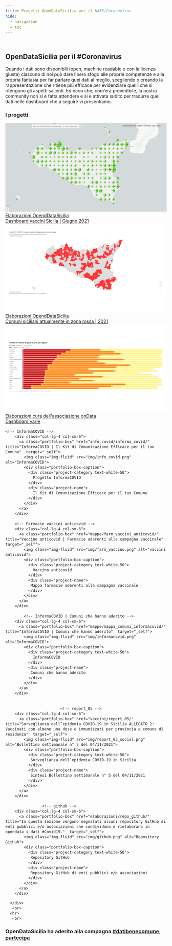 ```yaml
---
title: Progetti OpenDataSicilia per il &#35;Coronavirus
hide:
  - navigation
  - toc
---
```

<style> 
.md-content__inner {padding-top: .5rem;  padding-bottom: .5rem; background-image:url({{ config.site_url}}img/covid19_sfondo.png);  background-repeat: no-repeat;  background-attachment: scroll;  background-position: center center;  background-size: contain;}
/*.md-typeset .md-content__button {display: none!important; }*/
/*.md-typeset h1, .md-typeset h2 {   display: none!important; }*/
.md-footer__inner {   display: none!important; }
.md-typeset h5 {text-transform: none!important; color: #212529!important;}
.md-typeset h3 { font-weight: bold!important; color: #212529!important;}
</style>

<body>
 <link href="stylesheets/home_page.css" rel="stylesheet">
   <section class="page-section">
    <div class="container-fluid p-0"> 
          <div class="row justify-content-center">
        <div class="col-lg-12 text-center">
          <h1> <br>OpenDataSicilia per il #Coronavirus</h1>
		  <p> Quando i dati sono disponibili (open, machine readable e con la licenza giusta) ciascuno di noi può dare libero sfogo alle proprie competenze e alla propria fantasia per far parlare quei dati al meglio, scegliendo o creando la rappresentazione che ritiene più efficace per evidenziare quelli che si ritengono gli aspetti salienti. Ed ecco che, com’era prevedibile, la nostra community non si è fatta attendere e si è attivata subito per tradurre quei dati nelle dashboard che a seguire vi presentiamo.</p>
		<!--  <h1> OpenDataSicilia ha aderito alla campagna <a href="https://www.datibenecomune.it/home/" title="#datibenecomune" target="_blank">#datibenecomune</a> </h1> -->
		   </div> 
		   </div>
		   </div>
   <!-- Elaborazioni -->
  <section class="page-section" id="portfolio">
    <div class="container-fluid p-0"> 
          <div class="row justify-content-center">
        <div class="col-lg-8 text-center">
          <h1>I progetti</h1>
          <div class="row no-gutters">
        <!-- Elaborazioni OpendDataSicilia -->
		<div class="col-lg-4 col-sm-6">
          <a class="portfolio-box" href="vaccini/sit_vaccini/" title="Elaborazioni OpendDataSicilia | Dashboard Vaccini Sicilia| Giugno 2021" target="_self">
            <img class="img-fluid" src="img/Guenter_01.png" alt="Elaborazioni OpendDataSicilia">
            <div class="portfolio-box-caption">
              <div class="project-category text-white-50">
                Elaborazioni OpendDataSicilia
              </div>
              <div class="project-name">
                Dashboard vaccini Sicilia | Giugno 2021
              </div>
            </div>
          </a>
        </div>
	<!--Elaborazioni OpendDataSicilia zone rosse  -->
        <div class="col-lg-4 col-sm-6">
          <a class="portfolio-box" href="elaborazioni/ods/" title="Elaborazioni OpendDataSicilia | Comuni siciliani attualmente in zona rossa | 2021"  target="_self">
            <img class="img-fluid" src="img/zone_rosse.png" alt="InformaCOVID">
            <div class="portfolio-box-caption">
              <div class="project-category text-white-50">
                Elaborazioni OpendDataSicilia
              </div>
              <div class="project-name">
                Comuni siciliani attualmente in zona rossa | 2021
              </div>
            </div>
          </a>
        </div>		
	<!-- onData -->
        <div class="col-lg-4 col-sm-6">
          <a class="portfolio-box" href="elaborazioni/ondata/" title="Elaborazioni associazione onData | Dashboard varie"  target="_self">
            <img class="img-fluid" src="img/elaborazioni_ondata.png" alt="Elaborazioni associazione onData">
            <div class="portfolio-box-caption">
              <div class="project-category text-white-50">
                Elaborazioni cura dell'associazione onData
              </div>
              <div class="project-name">
                Dashboard varie
              </div>
            </div>
          </a>
        </div>
	
	<!-- InformaCOVID -->
        <div class="col-lg-4 col-sm-6">
          <a class="portfolio-box" href="info_covid/informa_covid/" title="InformaCOVID | Il Kit di Comunicazione Efficace per il tuo Comune"  target="_self">
            <img class="img-fluid" src="img/info_covid.png" alt="InformaCOVID">
            <div class="portfolio-box-caption">
              <div class="project-category text-white-50">
                Progetto InformaCOVID
              </div>
              <div class="project-name">
                Il Kit di Comunicazione Efficace per il tuo Comune
              </div>
            </div>
          </a>
        </div>
		
		<!-- Farmacie vaccini anticovid -->
        <div class="col-lg-4 col-sm-6">
          <a class="portfolio-box" href="mappe/farm_vaccini_anticovid/" title="Vaccino anticovid | Farmacie aderenti alla campagna vaccinale"  target="_self">
            <img class="img-fluid" src="img/farm_vaccino.png" alt="vaccini anticovid">
            <div class="portfolio-box-caption">
              <div class="project-category text-white-50">
                Vaccino anticovid 
              </div>
              <div class="project-name">
               Mappa farmacie aderenti alla campagna vaccinale
              </div>
            </div>
          </a>
        </div>	
		
			<!-- InformaCOVID | Comuni che hanno aderito -->
        <div class="col-lg-4 col-sm-6">
          <a class="portfolio-box" href="mappe/mappa_comuni_informacovid/" title="InformaCOVID | Comuni che hanno aderito"  target="_self">
            <img class="img-fluid" src="img/informacovid.png" alt="InformaCOVID">
            <div class="portfolio-box-caption">
              <div class="project-category text-white-50">
                InformaCOVID
              </div>
              <div class="project-name">
               Comuni che hanno aderito
              </div>
            </div>
          </a>
        </div>		
		
	
							<!-- report_05 -->
        <div class="col-lg-4 col-sm-6">
          <a class="portfolio-box" href="vaccini/report_05/" title="Sorveglianza dell’epidemia COVID-19 in Sicilia ALLEGATO 2: Vaccinati con almeno una dose e immunizzati per provincia e comune di residenza"  target="_self">
            <img class="img-fluid" src="img/report_05_social.png" alt="Bollettino settimanale n° 5 del 04/11/2021">
            <div class="portfolio-box-caption">
              <div class="project-category text-white-50">
               Sorveglianza dell’epidemia COVID-19 in Sicilia
              </div>
              <div class="project-name">
               Sintesi Bollettino settimanale n° 5 del 04/11/2021
              </div>
            </div>
          </a>
        </div>
		
					<!-- github -->
        <div class="col-lg-4 col-sm-6">
          <a class="portfolio-box" href="elaborazioni/repo_github/" title="In questa sezione vengono segnalati alcuni repository GitHub di enti pubblici e/o associazioni che condividono e rielaborano in opendata i dati #Covid19."  target="_self">
            <img class="img-fluid" src="img/github.png" alt="Repository GitHub">
            <div class="portfolio-box-caption">
              <div class="project-category text-white-50">
               Repository GitHub
              </div>
              <div class="project-name">
               Repository GitHub di enti pubblici e/o associazioni
              </div>
            </div>
          </a>
        </div>
		
 <!-- chiude la sezione schede -->        
      </div>
	   <br>
      <hr> 
	   <br>
 <h1> OpenDataSicilia ha aderito alla campagna <a href="https://www.datibenecomune.it/home/" title="#datibenecomune" target="_blank">#datibenecomune</a>, <a href="https://www.datibenecomune.it/partecipa/" title="#datibenecomune" target="_blank">partecipa</a></h1>	  
         </div>
      </section>
  
</body>